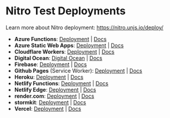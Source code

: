 # Nitro Test Deployments

Learn more about Nitro deployment: https://nitro.unjs.io/deploy/

- **Azure Functions**: [Deployment](https://nitro-deployment.azurewebsites.net/) | [Docs](https://nitro.unjs.io/deploy/providers/azure)
- **Azure Static Web Apps**: [Deployment](https://icy-pond-008be3f03.1.azurestaticapps.net/) | [Docs](https://nitro.unjs.io/deploy/providers/azure)
- **Cloudflare Workers**: [Deployment](https://nitro-deployment.pi0.workers.dev) | [Docs](https://nitro.unjs.io/deploy/providers/cloudflare)
- **Digital Ocean**: [Digital Ocean](https://nitro-app.ondigitalocean.app/) | [Docs](https://nitro.unjs.io/deploy/providers/digitalocean)
- **Firebase**: [Deployment](https://nitro-app.web.app/) | [Docs](https://nitro.unjs.io/deploy/providers/firebase)
- **Github Pages** (Service Worker): [Deployment](https://unjs.github.io/nitro-deploys/) | [Docs](#)
- **Heroku**: [Deployment](https://nitro-app.herokuapp.com/) | [Docs](https://nitro.unjs.io/deploy/providers/heroku)
- **Netlify Functions**: [Deployment](https://nitro-deployment.netlify.app) | [Docs](https://nitro.unjs.io/deploy/providers/netlify)
- **Netlify Edge**: [Deployment](https://nitro-deployment-edge.netlify.app/) | [Docs](https://nitro.unjs.io/deploy/providers/netlify)
- **render.com**: [Deployment](https://nitro-app.onrender.com/) | [Docs](https://nitro.unjs.io/deploy/providers/render)
- **stormkit**: [Deployment](https://scourgebrick-ppmy24.stormkit.dev/) | [Docs](https://nitro.unjs.io/deploy/providers/stormkit)
- **Vercel**: [Deployment](https://nitro-deployment.vercel.app) | [Docs](https://nitro.unjs.io/deploy/providers/vercel)
